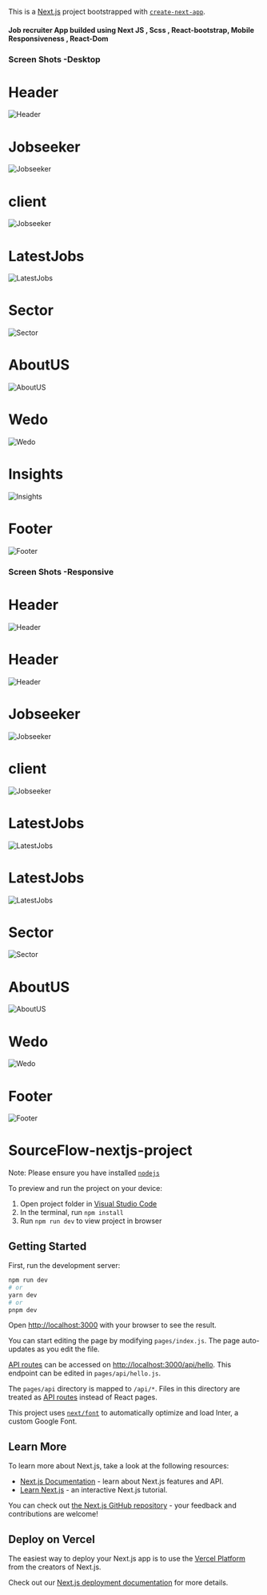 This is a [Next.js](https://nextjs.org/) project bootstrapped with [`create-next-app`](commhttps://github.com/vercel/next.js/tree/canary/packages/create-next-app).

#### Job recruiter App builded using Next JS , Scss , React-bootstrap, Mobile Responsiveness , React-Dom

### Screen Shots -Desktop

# Header 
![Header](https://github.com/Sateeshkumarroyal/Images/raw/main/Header.png)


# Jobseeker
![Jobseeker](https://github.com/sateeshkumarroyal/images/raw/main/jobseeker.png)


# client
![Jobseeker](https://github.com/sateeshkumarroyal/images/raw/main/client.png)



# LatestJobs

![LatestJobs](https://github.com/sateeshkumarroyal/images/raw/main/LatestJobDesktop.png)



# Sector
![Sector](https://github.com/sateeshkumarroyal/images/raw/main/sector.png)



# AboutUS
![AboutUS](https://github.com/sateeshkumarroyal/images/raw/main/Aboutus.png)


# Wedo
![Wedo](https://github.com/sateeshkumarroyal/images/raw/main/wedo.png)


# Insights
![Insights](https://github.com/sateeshkumarroyal/images/raw/main/insights.png)


# Footer
![Footer](https://github.com/sateeshkumarroyal/images/raw/main/footer.png)





### Screen Shots -Responsive

# Header 
![Header](https://github.com/Sateeshkumarroyal/Images/raw/main/mobileHeader.png)



# Header 
![Header](https://github.com/Sateeshkumarroyal/Images/raw/main/mobileHeader1.png)


# Jobseeker
![Jobseeker](https://github.com/sateeshkumarroyal/images/raw/main/mobileJobseeker.png)


# client
![Jobseeker](https://github.com/sateeshkumarroyal/images/raw/main/mobileClients.png)


# LatestJobs

![LatestJobs](https://github.com/sateeshkumarroyal/images/raw/main/latestjobs.png)


# LatestJobs

![LatestJobs](https://github.com/sateeshkumarroyal/images/raw/main/latestjobs1.png)


# Sector
![Sector](https://github.com/sateeshkumarroyal/images/raw/main/mobilesector.png)


# AboutUS
![AboutUS](https://github.com/sateeshkumarroyal/images/raw/main/mobileaboutus.png)



# Wedo
![Wedo](https://github.com/sateeshkumarroyal/images/raw/main/mobilewhydo.png)



# Footer
![Footer](https://github.com/sateeshkumarroyal/images/raw/main/mobilefooter.png)



# SourceFlow-nextjs-project

  Note: Please ensure you have installed <code><a href="https://nodejs.org/en/download/">nodejs</a></code>

  To preview and run the project on your device:
  1) Open project folder in <a href="https://code.visualstudio.com/download">Visual Studio Code</a>
  2) In the terminal, run `npm install`
  3) Run `npm run dev` to view project in browser
  
## Getting Started

First, run the development server:

```bash
npm run dev
# or
yarn dev
# or
pnpm dev
```

Open [http://localhost:3000](http://localhost:3000) with your browser to see the result.

You can start editing the page by modifying `pages/index.js`. The page auto-updates as you edit the file.

[API routes](https://nextjs.org/docs/api-routes/introduction) can be accessed on [http://localhost:3000/api/hello](http://localhost:3000/api/hello). This endpoint can be edited in `pages/api/hello.js`.

The `pages/api` directory is mapped to `/api/*`. Files in this directory are treated as [API routes](https://nextjs.org/docs/api-routes/introduction) instead of React pages.

This project uses [`next/font`](https://nextjs.org/docs/basic-features/font-optimization) to automatically optimize and load Inter, a custom Google Font.

## Learn More

To learn more about Next.js, take a look at the following resources:

- [Next.js Documentation](https://nextjs.org/docs) - learn about Next.js features and API.
- [Learn Next.js](https://nextjs.org/learn) - an interactive Next.js tutorial.

You can check out [the Next.js GitHub repository](https://github.com/vercel/next.js/) - your feedback and contributions are welcome!

## Deploy on Vercel

The easiest way to deploy your Next.js app is to use the [Vercel Platform](https://vercel.com/new?utm_medium=default-template&filter=next.js&utm_source=create-next-app&utm_campaign=create-next-app-readme) from the creators of Next.js.

Check out our [Next.js deployment documentation](https://nextjs.org/docs/deployment) for more details.